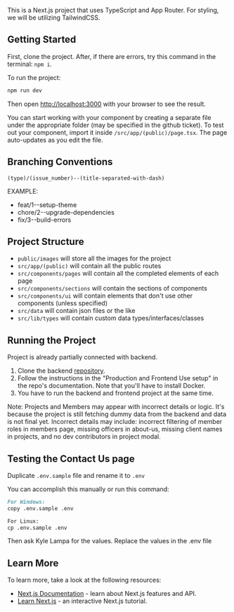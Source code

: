 This is a Next.js project that uses TypeScript and App Router. For styling, we will be utilizing TailwindCSS.

## Getting Started

First, clone the project. After, if there are errors, try this command in the terminal: `npm i`.

To run the project:

```bash
npm run dev
```

Then open [http://localhost:3000](http://localhost:3000) with your browser to see the result.

You can start working with your component by creating a separate file under the appropriate folder (may be specified in the github ticket). To test out your component, import it inside `/src/app/(public)/page.tsx`. The page auto-updates as you edit the file.

## Branching Conventions

`(type)/(issue_number)--(title-separated-with-dash)`

EXAMPLE:

- feat/1--setup-theme
- chore/2--upgrade-dependencies
- fix/3--build-errors

## Project Structure

- `public/images` will store all the images for the project
- `src/app/(public)` will contain all the public routes
- `src/components/pages` will contain all the completed elements of each page
- `src/components/sections` will contain the sections of components
- `src/components/ui` will contain elements that don't use other components (unless specified)
- `src/data` will contain json files or the like
- `src/lib/types` will contain custom data types/interfaces/classes

## Running the Project

Project is already partially connected with backend.

1. Clone the backend [repository](https://github.com/SAMAHAN-Systems-Development/sysdev-website-backend).
2. Follow the instructions in the "Production and Frontend Use setup" in the repo's documentation. Note that you'll have to install Docker.
3. You have to run the backend and frontend project at the same time.

Note: Projects and Members may appear with incorrect details or logic. It's because the project is still fetching dummy data from the backend and data is not final yet. Incorrect details may include: incorrect filtering of member roles in members page, missing officers in about-us, missing client names in projects, and no dev contributors in project modal.

## Testing the Contact Us page

Duplicate `.env.sample` file and rename it to `.env`

You can accomplish this manually or run this command:

```markdown
For Windows:
copy .env.sample .env

For Linux:
cp .env.sample .env
```

Then ask Kyle Lampa for the values. Replace the values in the .env file

## Learn More

To learn more, take a look at the following resources:

- [Next.js Documentation](https://nextjs.org/docs) - learn about Next.js features and API.
- [Learn Next.js](https://nextjs.org/learn) - an interactive Next.js tutorial.
